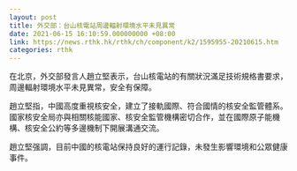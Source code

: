 ```yaml
---
layout: post
title: 外交部：台山核電站周邊輻射環境水平未見異常
date: 2021-06-15 16:10:59.000000000 +08:00
link: https://news.rthk.hk/rthk/ch/component/k2/1595955-20210615.htm
categories: rthk
---
```


在北京，外交部發言人趙立堅表示，台山核電站的有關狀況滿足技術規格書要求，周邊輻射環境水平未見異常，安全有保障。

趙立堅指，中國高度重視核安全，建立了接軌國際、符合國情的核安全監管體系。國家核安全局亦與相關核能國家、核安全監管機構密切合作，並在國際原子能機構、核安全公約等多邊機制下開展溝通交流。

趙立堅强調，目前中國的核電站保持良好的運行記錄，未發生影響環境和公眾健康事件。
